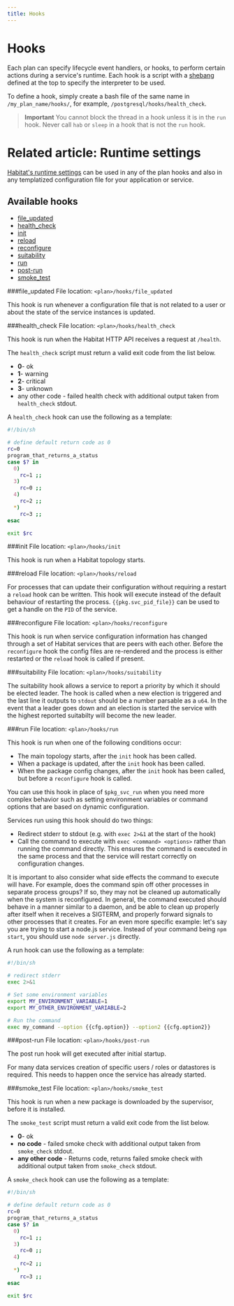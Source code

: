 ```yaml
---
title: Hooks
---
```


# Hooks
Each plan can specify lifecycle event handlers, or hooks, to perform certain actions during a service's runtime. Each hook is a script with a [shebang](https://en.wikipedia.org/wiki/Shebang_(Unix)) defined at the top to specify the interpreter to be used.

To define a hook, simply create a bash file of the same name in `/my_plan_name/hooks/`, for example, `/postgresql/hooks/health_check`.

> **Important** You cannot block the thread in a hook unless it is in the `run` hook. Never call `hab` or `sleep` in a hook that is not the `run` hook.

# Related article: Runtime settings
[Habitat's runtime settings](/docs/reference/runtime-settings) can be used in any of the plan hooks and also in any templatized configuration file for your application or service. 

## Available hooks
* [file_updated](#file_updated)
* [health_check](#health_check)
* [init](#init)
* [reload](#reload)
* [reconfigure](#reconfigure)
* [suitability](#suitability)
* [run](#run)
* [post-run](#post-run)
* [smoke_test](#smoke_test)

###file_updated
File location: `<plan>/hooks/file_updated`

This hook is run whenever a configuration file that is not related to a user or about the state of the service instances is updated.

###health_check
File location: `<plan>/hooks/health_check`

This hook is run when the Habitat HTTP API receives a request at `/health`.

The `health_check` script must return a valid exit code from the list below.

  - **0**- ok
  - **1**- warning
  - **2**- critical
  - **3**- unknown
  - any other code - failed health check with additional output taken from `health_check` stdout.

A `health_check` hook can use the following as a template:

~~~ bash
#!/bin/sh

# define default return code as 0
rc=0
program_that_returns_a_status
case $? in
  0)
    rc=1 ;;
  3)
    rc=0 ;;
  4)
    rc=2 ;;
  *)
    rc=3 ;;
esac

exit $rc
~~~

###init
File location: `<plan>/hooks/init`

This hook is run when a Habitat topology starts.

###reload
File location: `<plan>/hooks/reload`

For processes that can update their configuration without requiring a restart a `reload` hook can be written. This hook will execute instead of the default behaviour of restarting the process. `{{pkg.svc_pid_file}}` can be used to get a handle on the `PID` of the service.

###reconfigure
File location: `<plan>/hooks/reconfigure`

This hook is run when service configuration information has changed through a set of Habitat services that are peers with each other. Before the `reconfigure` hook the config files are re-rendered and the process is either restarted or the `reload` hook is called if present.

###suitability
File location: `<plan>/hooks/suitability`

The suitability hook allows a service to report a priority by which it should be elected leader. The hook is called when a new election is triggered and the last line it outputs to `stdout` should be a number parsable as a `u64`. In the event that a leader goes down and an election is started the service with the highest reported suitabilty will become the new leader.

###run
File location: `<plan>/hooks/run`

This hook is run when one of the following conditions occur:

  - The main topology starts, after the `init` hook has been called.
  - When a package is updated, after the `init` hook has been called.
  - When the package config changes, after the `init` hook has been called, but before a `reconfigure` hook is called.

You can use this hook in place of `$pkg_svc_run` when you need more complex behavior such as setting environment variables or command options that are based on dynamic configuration.

Services run using this hook should do two things:

  - Redirect stderr to stdout (e.g. with `exec 2>&1` at the start of the hook)
  - Call the command to execute with `exec <command> <options>` rather than running the command directly. This ensures the command is executed in the same process and that the service will restart correctly on configuration changes.

It is important to also consider what side effects the command to execute will have. For example, does the command spin off other processes in separate process groups? If so, they may not be cleaned up automatically when the system is reconfigured. In general, the command executed should behave in a manner similar to a daemon, and be able to clean up properly after itself when it receives a SIGTERM, and properly forward signals to other processes that it creates. For an even more specific example: let's say you are trying to start a node.js service. Instead of your command being `npm start`, you should use `node server.js` directly.

A run hook can use the following as a template:

~~~ bash
#!/bin/sh

# redirect stderr
exec 2>&1

# Set some environment variables
export MY_ENVIRONMENT_VARIABLE=1
export MY_OTHER_ENVIRONMENT_VARIABLE=2

# Run the command
exec my_command --option {{cfg.option}} --option2 {{cfg.option2}}
~~~

###post-run
File location: `<plan>/hooks/post-run`

The post run hook will get executed after initial startup.

For many data services creation of specific users / roles or datastores is required. This needs to happen once the service has already started.

###smoke_test
File location: `<plan>/hooks/smoke_test`

This hook is run when a new package is downloaded by the supervisor, before it is installed. 

The `smoke_test` script must return a valid exit code from the list below.

  - **0**- ok
  - **no code** - failed smoke check with additional output taken from `smoke_check` stdout. 
  - **any other code** - Returns code, returns failed smoke check with additional output taken from `smoke_check` stdout.

A `smoke_check` hook can use the following as a template:

~~~ bash
#!/bin/sh

# define default return code as 0
rc=0
program_that_returns_a_status
case $? in
  0)
    rc=1 ;;
  3)
    rc=0 ;;
  4)
    rc=2 ;;
  *)
    rc=3 ;;
esac

exit $rc
~~~